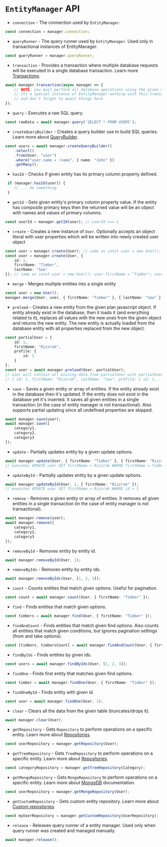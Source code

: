 # `EntityManager` API

* `connection` - The connection used by `EntityManager`.

```typescript
const connection = manager.connection;
```

* `queryRunner` - The query runner used by `EntityManager`.
Used only in transactional instances of EntityManager.

```typescript
const queryRunner = manager.queryRunner;
```

* `transaction` - Provides a transaction where multiple database requests will be executed in a single database transaction.
Learn more [Transactions](./transactions.md).

```typescript
await manager.transaction(async manager => {
    // NOTE: you must perform all database operations using the given manager instance
    // its a special instance of EntityManager working with this transaction
    // and don't forget to await things here
});
```

* `query` - Executes a raw SQL query.

```typescript
const rawData = await manager.query(`SELECT * FROM USERS`);
```

* `createQueryBuilder` - Creates a query builder use to build SQL queries.
Learn more about [QueryBuilder](select-query-builder.md).

```typescript
const users = await manager.createQueryBuilder()
    .select()
    .from(User, "user")
    .where("user.name = :name", { name: "John" })
    .getMany();
```

* `hasId` - Checks if given entity has its primary column property defined.

```typescript
 if (manager.hasId(user)) {
    // ... do something
 }
```

* `getId` - Gets given entity's primary column property value. 
If the entity has composite primary keys then the returned value will be an object with names and values of primary columns.

```typescript
const userId = manager.getId(user); // userId === 1
```

* `create` - Creates a new instance of `User`. Optionally accepts an object literal with user properties
which will be written into newly created user object

```typescript
const user = manager.create(User); // same as const user = new User();
const user = manager.create(User, {
    id: 1,
    firstName: "Timber",
    lastName: "Saw"
}); // same as const user = new User(); user.firstName = "Timber"; user.lastName = "Saw";
```

* `merge` - Merges multiple entities into a single entity

```typescript
const user = new User();
manager.merge(User, user, { firstName: "Timber" }, { lastName: "Saw" }); // same as user.firstName = "Timber"; user.lastName = "Saw";
```

* `preload` - Creates a new entity from the given plan javascript object. If entity already exist in the database, then
it loads it (and everything related to it), replaces all values with the new ones from the given object
and returns the new entity. The new entity is actually loaded from the database entity with all properties
replaced from the new object.

```typescript
const partialUser = {
    id: 1,
    firstName: "Rizzrak",
    profile: {
        id: 1
    }
};
const user = await manager.preload(User, partialUser);
// user will contain all missing data from partialUser with partialUser property values:
// { id: 1, firstName: "Rizzrak", lastName: "Saw", profile: { id: 1, ... } }
```

* `save` - Saves a given entity or array of entities.
If the entity already exist in the database then it's updated.
If the entity does not exist in the database yet it's inserted.
It saves all given entities in a single transaction (in the case of entity manager is not transactional).
Also supports partial updating since all undefined properties are skipped.

```typescript
await manager.save(user);
await manager.save([
    category1,
    category2,
    category3
]);
```

* `update` - Partially updates entity by a given update options.

```typescript
await manager.update(User, { firstName: "Timber" }, { firstName: "Rizzrak" });
// executes UPDATE user SET firstName = Rizzrak WHERE firstName = Timber
```

* `updateById` - Partially updates entity by a given update options.

```typescript
await manager.updateById(User, 1, { firstName: "Rizzrak" });
// executes UPDATE user SET firstName = Rizzrak WHERE id = 1
```

* `remove` - Removes a given entity or array of entities.
It removes all given entities in a single transaction (in the case of entity manager is not transactional).

```typescript
await manager.remove(user);
await manager.remove([
    category1,
    category2,
    category3
]);
```

* `removeById` - Removes entity by entity id.

```typescript
await manager.removeById(User, 1);
```


* `removeByIds` - Removes entity by entity ids.

```typescript
await manager.removeByIds(User, [1, 2, 3]);
```

* `count` - Counts entities that match given options. Useful for pagination.

```typescript
const count = await manager.count(User, { firstName: "Timber" });
```

* `find` - Finds entities that match given options.

```typescript
const timbers = await manager.find(User, { firstName: "Timber" });
```

* `findAndCount` - Finds entities that match given find options.
Also counts all entities that match given conditions,
but ignores pagination settings (from and take options).

```typescript
const [timbers, timbersCount] = await manager.findAndCount(User, { firstName: "Timber" });
```

* `findByIds` - Finds entities by given ids.

```typescript
const users = await manager.findByIds(User, [1, 2, 3]);
```

* `findOne` - Finds first entity that matches given find options.

```typescript
const timber = await manager.findOne(User, { firstName: "Timber" });
```

* `findOneById` - Finds entity with given id.

```typescript
const user = await manager.findOne(User, 1);
```

* `clear` - Clears all the data from the given table (truncates/drops it).

```typescript
await manager.clear(User);
```

* `getRepository` - Gets `Repository` to perform operations on a specific entity.
 Learn more about [Repositories](working-with-entity-manager.md).

```typescript
const userRepository = manager.getRepository(User);
```

* `getTreeRepository` - Gets `TreeRepository` to perform operations on a specific entity.
 Learn more about [Repositories](working-with-entity-manager.md).

```typescript
const categoryRepository = manager.getTreeRepository(Category);
```

* `getMongoRepository` - Gets `MongoRepository` to perform operations on a specific entity.
 Learn more about [MongoDB](./mongodb.md) documentation.

```typescript
const userRepository = manager.getMongoRepository(User);
```

* `getCustomRepository` - Gets custom entity repository.
 Learn more about [Custom repositories](working-with-entity-manager.md).

```typescript
const myUserRepository = manager.getCustomRepository(UserRepository);
```

* `release` - Releases query runner of a entity manager. 
Used only when query runner was created and managed manually.

```typescript
await manager.release();
```